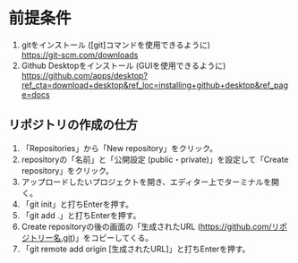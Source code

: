 # 前提条件
1. gitをインストール ([git]コマンドを使用できるように)  
   https://git-scm.com/downloads       
2. Github Desktopをインストール (GUIを使用できるように)  
   https://github.com/apps/desktop?ref_cta=download+desktop&ref_loc=installing+github+desktop&ref_page=docs
  
## リポジトリの作成の仕方
1. 「Repositories」から「New repository」をクリック。
2. repositoryの「名前」と「公開設定 (public・private)」を設定して「Create repository」をクリック。
3. アップロードしたいプロジェクトを開き、エディター上でターミナルを開く。
4. 「git init」と打ちEnterを押す。
5. 「git add .」と打ちEnterを押す。
6. Create repositoryの後の画面の「生成されたURL (https://github.com/リポジトリー名.git)」をコピーしてくる。
7. 「git remote add origin [生成されたURL]」と打ちEnterを押す。
